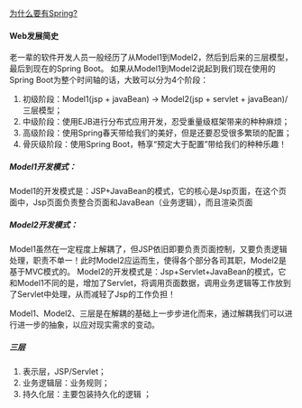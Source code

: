 [为什么要有Spring?](https://blog.csdn.net/b644ROfP20z37485O35M/article/details/78967361)

#### Web发展简史
老一辈的软件开发人员一般经历了从Model1到Model2，然后到后来的三层模型，最后到现在的Spring Boot。
如果从Model1到Model2说起到我们现在使用的Spring Boot为整个时间轴的话，大致可以分为4个阶段：
1. 初级阶段：Model1(jsp + javaBean) -> Model2(jsp + servlet + javaBean)/三层模型；
2. 中级阶段：使用EJB进行分布式应用开发，忍受重量级框架带来的种种麻烦；
3. 高级阶段：使用Spring春天带给我们的美好，但是还要忍受很多繁琐的配置；
4. 骨灰级阶段：使用Spring Boot，畅享“预定大于配置”带给我们的种种乐趣！

##### Model1开发模式：
Model1的开发模式是：JSP+JavaBean的模式，它的核心是Jsp页面，在这个页面中，Jsp页面负责整合页面和JavaBean（业务逻辑），而且渲染页面
##### Model2开发模式：
Model1虽然在一定程度上解耦了，但JSP依旧即要负责页面控制，又要负责逻辑处理，职责不单一！此时Model2应运而生，使得各个部分各司其职，Model2是基于MVC模式的。
Model2的开发模式是：Jsp+Servlet+JavaBean的模式，它和Model1不同的是，增加了Servlet，将调用页面数据，调用业务逻辑等工作放到了Servlet中处理，从而减轻了Jsp的工作负担！

Model1、Model2、三层是在解耦的基础上一步步进化而来，通过解耦我们可以进行进一步的抽象，以应对现实需求的变动。

##### 三层
1. 表示层，JSP/Servlet； 
2. 业务逻辑层：业务规则； 
3. 持久化层：主要包装持久化的逻辑 ；